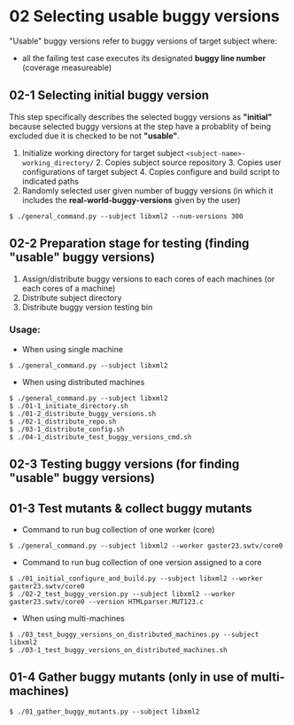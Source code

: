 # 02 Selecting usable buggy versions
"Usable" buggy versions refer to buggy versions of target subject where:
* all the failing test case executes its designated **buggy line number** (coverage measureable)


## 02-1 Selecting initial buggy version
This step specifically describes the selected buggy versions as **"initial"** because selected buggy versions at the step have a probablity of being excluded due it is checked to be not **"usable"**.

1. Initialize working directory for target subject ``<subject-name>-working_directory/``
    2. Copies subject source repository
    3. Copies user configurations of target subject
    4. Copies configure and build script to indicated paths
2. Randomly selected user given number of buggy versions (in which it includes the **real-world-buggy-versions** given by the user)

```
$ ./general_command.py --subject libxml2 --num-versions 300
```

## 02-2 Preparation stage for testing (finding "usable" buggy versions)
1. Assign/distribute buggy versions to each cores of each machines (or each cores of a machine)
2. Distribute subject directory
3. Distribute buggy version testing bin

### Usage:
* When using single machine
```
$ ./general_command.py --subject libxml2
```

* When using distributed machines
```
$ ./general_command.py --subject libxml2
$ ./01-1_initiate_directory.sh
$ ./01-2_distribute_buggy_versions.sh
$ ./02-1_distribute_repo.sh
$ ./03-1_distribute_config.sh
$ ./04-1_distribute_test_buggy_versions_cmd.sh
```


## 02-3 Testing buggy versions (for finding "usable" buggy versions)



## 01-3 Test mutants & collect buggy mutants
* Command to run bug collection of one worker (core)
```
$ ./general_command.py --subject libxml2 --worker gaster23.swtv/core0
```

* Command to run bug collection of one version assigned to a core
```
$ ./01_initial_configure_and_build.py --subject libxml2 --worker gaster23.swtv/core0
$ ./02-2_test_buggy_version.py --subject libxml2 --worker gaster23.swtv/core0 --version HTMLparser.MUT123.c
```

* When using multi-machines
```
$ ./03_test_buggy_versions_on_distributed_machines.py --subject libxml2
$ ./03-1_test_buggy_versions_on_distributed_machines.sh
```


## 01-4 Gather buggy mutants (only in use of multi-machines)
```
$ ./01_gather_buggy_mutants.py --subject libxml2
```

